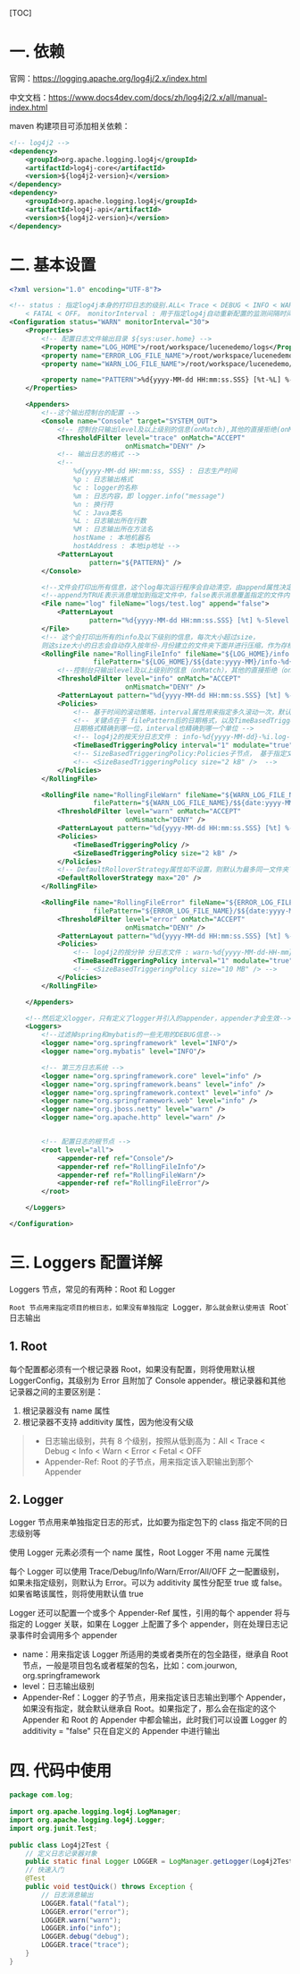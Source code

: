 [TOC]

# 一. 依赖

官网：https://logging.apache.org/log4j/2.x/index.html

中文文档：https://www.docs4dev.com/docs/zh/log4j2/2.x/all/manual-index.html

maven 构建项目可添加相关依赖：

```xml
<!-- log4j2 -->
<dependency>
    <groupId>org.apache.logging.log4j</groupId>
    <artifactId>log4j-core</artifactId>
    <version>${log4j2-version}</version>
</dependency>
<dependency>
    <groupId>org.apache.logging.log4j</groupId>
    <artifactId>log4j-api</artifactId>
    <version>${log4j2-version}</version>
</dependency>

```

# 二. 基本设置

```xml
<?xml version="1.0" encoding="UTF-8"?>

<!-- status : 指定log4j本身的打印日志的级别.ALL< Trace < DEBUG < INFO < WARN < ERROR
    < FATAL < OFF。 monitorInterval : 用于指定log4j自动重新配置的监测间隔时间，单位是s,最小是5s. -->
<Configuration status="WARN" monitorInterval="30">
    <Properties>
        <!-- 配置日志文件输出目录 ${sys:user.home} -->
        <Property name="LOG_HOME">/root/workspace/lucenedemo/logs</Property>
        <property name="ERROR_LOG_FILE_NAME">/root/workspace/lucenedemo/logs/error</property>
        <property name="WARN_LOG_FILE_NAME">/root/workspace/lucenedemo/logs/warn</property>

        <property name="PATTERN">%d{yyyy-MM-dd HH:mm:ss.SSS} [%t-%L] %-5level %logger{36} - %msg%n</property>
    </Properties>

    <Appenders>
        <!--这个输出控制台的配置 -->
        <Console name="Console" target="SYSTEM_OUT">
            <!-- 控制台只输出level及以上级别的信息(onMatch),其他的直接拒绝(onMismatch) -->
            <ThresholdFilter level="trace" onMatch="ACCEPT"
                             onMismatch="DENY" />
            <!-- 输出日志的格式 -->
            <!--
                %d{yyyy-MM-dd HH:mm:ss, SSS} : 日志生产时间
                %p : 日志输出格式
                %c : logger的名称
                %m : 日志内容，即 logger.info("message")
                %n : 换行符
                %C : Java类名
                %L : 日志输出所在行数
                %M : 日志输出所在方法名
                hostName : 本地机器名
                hostAddress : 本地ip地址 -->
            <PatternLayout
                    pattern="${PATTERN}" />
        </Console>

        <!--文件会打印出所有信息，这个log每次运行程序会自动清空，由append属性决定，这个也挺有用的，适合临时测试用 -->
        <!--append为TRUE表示消息增加到指定文件中，false表示消息覆盖指定的文件内容，默认值是true -->
        <File name="log" fileName="logs/test.log" append="false">
            <PatternLayout
                    pattern="%d{yyyy-MM-dd HH:mm:ss.SSS} [%t] %-5level %logger{36} - %msg%n"/>
        </File>
        <!-- 这个会打印出所有的info及以下级别的信息，每次大小超过size，
        则这size大小的日志会自动存入按年份-月份建立的文件夹下面并进行压缩，作为存档 -->
        <RollingFile name="RollingFileInfo" fileName="${LOG_HOME}/info.log"
                     filePattern="${LOG_HOME}/$${date:yyyy-MM}/info-%d{yyyy-MM-dd}-%i.log">
            <!--控制台只输出level及以上级别的信息（onMatch），其他的直接拒绝（onMismatch） -->
            <ThresholdFilter level="info" onMatch="ACCEPT"
                             onMismatch="DENY" />
            <PatternLayout pattern="%d{yyyy-MM-dd HH:mm:ss.SSS} [%t] %-5level %logger{36} - %msg%n" />
            <Policies>
                <!-- 基于时间的滚动策略，interval属性用来指定多久滚动一次，默认是1 hour。 modulate=true用来调整时间：比如现在是早上3am，interval是4，那么第一次滚动是在4am，接着是8am，12am...而不是7am. -->
                <!-- 关键点在于 filePattern后的日期格式，以及TimeBasedTriggeringPolicy的interval，
                日期格式精确到哪一位，interval也精确到哪一个单位 -->
                <!-- log4j2的按天分日志文件 : info-%d{yyyy-MM-dd}-%i.log-->
                <TimeBasedTriggeringPolicy interval="1" modulate="true" />
                <!-- SizeBasedTriggeringPolicy:Policies子节点， 基于指定文件大小的滚动策略，size属性用来定义每个日志文件的大小. -->
                <!-- <SizeBasedTriggeringPolicy size="2 kB" />  -->
            </Policies>
        </RollingFile>

        <RollingFile name="RollingFileWarn" fileName="${WARN_LOG_FILE_NAME}/warn.log"
                     filePattern="${WARN_LOG_FILE_NAME}/$${date:yyyy-MM}/warn-%d{yyyy-MM-dd}-%i.log">
            <ThresholdFilter level="warn" onMatch="ACCEPT"
                             onMismatch="DENY" />
            <PatternLayout pattern="%d{yyyy-MM-dd HH:mm:ss.SSS} [%t] %-5level %logger{36} - %msg%n" />
            <Policies>
                <TimeBasedTriggeringPolicy />
                <SizeBasedTriggeringPolicy size="2 kB" />
            </Policies>
            <!-- DefaultRolloverStrategy属性如不设置，则默认为最多同一文件夹下7个文件，这里设置了20 -->
            <DefaultRolloverStrategy max="20" />
        </RollingFile>

        <RollingFile name="RollingFileError" fileName="${ERROR_LOG_FILE_NAME}/error.log"
                     filePattern="${ERROR_LOG_FILE_NAME}/$${date:yyyy-MM}/error-%d{yyyy-MM-dd-HH-mm}-%i.log">
            <ThresholdFilter level="error" onMatch="ACCEPT"
                             onMismatch="DENY" />
            <PatternLayout pattern="%d{yyyy-MM-dd HH:mm:ss.SSS} [%t] %-5level %logger{36} - %msg%n" />
            <Policies>
                <!-- log4j2的按分钟 分日志文件 : warn-%d{yyyy-MM-dd-HH-mm}-%i.log-->
                <TimeBasedTriggeringPolicy interval="1" modulate="true" />
                <!-- <SizeBasedTriggeringPolicy size="10 MB" /> -->
            </Policies>
        </RollingFile>

    </Appenders>

    <!--然后定义logger，只有定义了logger并引入的appender，appender才会生效-->
    <Loggers>
        <!--过滤掉spring和mybatis的一些无用的DEBUG信息-->
        <logger name="org.springframework" level="INFO"/>
        <logger name="org.mybatis" level="INFO"/>

        <!-- 第三方日志系统 -->
        <logger name="org.springframework.core" level="info" />
        <logger name="org.springframework.beans" level="info" />
        <logger name="org.springframework.context" level="info" />
        <logger name="org.springframework.web" level="info" />
        <logger name="org.jboss.netty" level="warn" />
        <logger name="org.apache.http" level="warn" />


        <!-- 配置日志的根节点 -->
        <root level="all">
            <appender-ref ref="Console"/>
            <appender-ref ref="RollingFileInfo"/>
            <appender-ref ref="RollingFileWarn"/>
            <appender-ref ref="RollingFileError"/>
        </root>

    </Loggers>

</Configuration>

```

# 三. Loggers 配置详解

Loggers 节点，常见的有两种：Root 和 Logger

`Root 节点用来指定项目的根日志，如果没有单独指定 `Logger`，那么就会默认使用该 `Root` 日志输出

## 1. Root

每个配置都必须有一个根记录器 Root，如果没有配置，则将使用默认根 LoggerConfig，其级别为 Error 且附加了 Console appender。根记录器和其他记录器之间的主要区别是：

1. 根记录器没有 name 属性
2. 根记录器不支持 additivity 属性，因为他没有父级

> - 日志输出级别，共有 8 个级别，按照从低到高为：All < Trace < Debug < Info < Warn < Error < Fetal < OFF
> - Appender-Ref: Root 的子节点，用来指定该入职输出到那个 Appender

## 2. Logger

Logger 节点用来单独指定日志的形式，比如要为指定包下的 class 指定不同的日志级别等

使用 Logger 元素必须有一个 name 属性，Root Logger 不用 name 元属性

每个 Logger 可以使用 Trace/Debug/Info/Warn/Error/All/OFF 之一配置级别，如果未指定级别，则默认为 Error。可以为 additivity 属性分配至 true 或 false。如果省略该属性，则将使用默认值 true

Logger 还可以配置一个或多个 Appender-Ref 属性，引用的每个 appender 将与指定的 Logger 关联，如果在 Logger 上配置了多个 appender，则在处理日志记录事件时会调用多个 appender

- name：用来指定该 Logger 所适用的类或者类所在的包全路径，继承自 Root 节点，一般是项目包名或者框架的包名，比如：com.jourwon, org.springframework
- level：日志输出级别
- Appender-Ref：Logger 的子节点，用来指定该日志输出到哪个 Appender，如果没有指定，就会默认继承自 Root。如果指定了，那么会在指定的这个 Appender 和 Root 的 Appender 中都会输出，此时我们可以设置 Logger 的 additivity = "false" 只在自定义的 Appender 中进行输出

# 四. 代码中使用

```java
package com.log;
 
import org.apache.logging.log4j.LogManager;
import org.apache.logging.log4j.Logger;
import org.junit.Test;
 
public class Log4j2Test {
    // 定义日志记录器对象
    public static final Logger LOGGER = LogManager.getLogger(Log4j2Test.class);
    // 快速入门
    @Test
    public void testQuick() throws Exception {
        // 日志消息输出
        LOGGER.fatal("fatal");
        LOGGER.error("error");
        LOGGER.warn("warn");
        LOGGER.info("info");
        LOGGER.debug("debug");
        LOGGER.trace("trace");
    }
}
```


